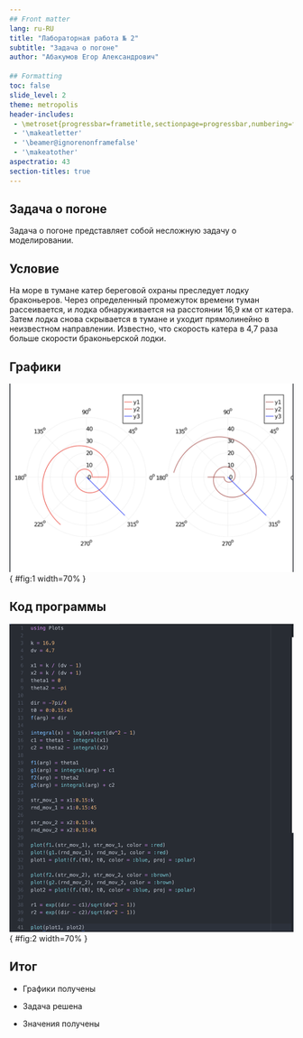 ```yaml
---
## Front matter
lang: ru-RU
title: "Лабораторная работа № 2"
subtitle: "Задача о погоне"
author: "Абакумов Егор Александрович"

## Formatting
toc: false
slide_level: 2
theme: metropolis
header-includes: 
 - \metroset{progressbar=frametitle,sectionpage=progressbar,numbering=fraction}
 - '\makeatletter'
 - '\beamer@ignorenonframefalse'
 - '\makeatother'
aspectratio: 43
section-titles: true
---
```


## Задача о погоне

Задача о погоне представляет собой несложную задачу о моделировании.
  
## Условие

 На море в тумане катер береговой охраны преследует лодку браконьеров. Через определенный промежуток времени туман рассеивается, и лодка обнаруживается на расстоянии 16,9 км от катера. Затем лодка снова скрывается в тумане и уходит прямолинейно в неизвестном направлении. Известно, что скорость катера в 4,7 раза больше скорости браконьерской лодки.

## Графики 
  
![Полученные графики](image/1.png){ #fig:1 width=70% }

## Код программы

![Код программы](image/2.png){ #fig:2 width=70% }

## Итог

  - Графики получены
  
  - Задача решена
  
  - Значения получены

  
